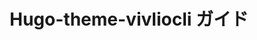 ---
type: "vivlio_config"
url: "example.js" # <name>.js
_build: { list: false }

title   : "Hugo-theme-vivliocli ガイド" # Documents Title
output : "Hugo-theme-vivliocli ガイド.pdf" # Output file
pagesize: "A4" # PDF Page size
toc: true
colophon: true
---